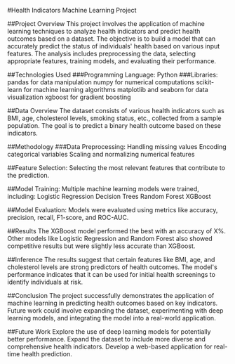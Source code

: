 #Health Indicators Machine Learning Project

##Project Overview
This project involves the application of machine learning techniques to analyze health indicators and predict health outcomes based on a dataset. The objective is to build a model that can accurately predict the status of individuals' health based on various input features. The analysis includes preprocessing the data, selecting appropriate features, training models, and evaluating their performance.

##Technologies Used
###Programming Language: Python
###Libraries:
pandas for data manipulation
numpy for numerical computations
scikit-learn for machine learning algorithms
matplotlib and seaborn for data visualization
xgboost for gradient boosting

##Data Overview
The dataset consists of various health indicators such as BMI, age, cholesterol levels, smoking status, etc., collected from a sample population. The goal is to predict a binary health outcome based on these indicators.

##Methodology
###Data Preprocessing:
Handling missing values
Encoding categorical variables
Scaling and normalizing numerical features

##Feature Selection:
Selecting the most relevant features that contribute to the prediction.

##Model Training:
Multiple machine learning models were trained, including:
Logistic Regression
Decision Trees
Random Forest
XGBoost

##Model Evaluation:
Models were evaluated using metrics like accuracy, precision, recall, F1-score, and ROC-AUC.

##Results
The XGBoost model performed the best with an accuracy of X%.
Other models like Logistic Regression and Random Forest also showed competitive results but were slightly less accurate than XGBoost.

##Inference
The results suggest that certain features like BMI, age, and cholesterol levels are strong predictors of health outcomes.
The model's performance indicates that it can be used for initial health screenings to identify individuals at risk.

##Conclusion
The project successfully demonstrates the application of machine learning in predicting health outcomes based on key indicators. Future work could involve expanding the dataset, experimenting with deep learning models, and integrating the model into a real-world application.

##Future Work
Explore the use of deep learning models for potentially better performance.
Expand the dataset to include more diverse and comprehensive health indicators.
Develop a web-based application for real-time health prediction.
